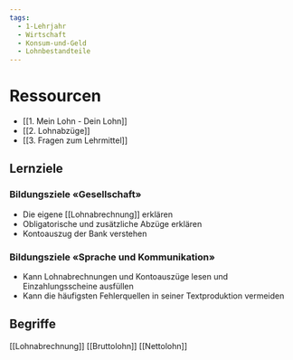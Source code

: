 ```yaml
---
tags:
  - 1-Lehrjahr
  - Wirtschaft
  - Konsum-und-Geld
  - Lohnbestandteile
---
```

# Ressourcen

- [[1. Mein Lohn - Dein Lohn]]
- [[2. Lohnabzüge]]
- [[3. Fragen zum Lehrmittel]]

## Lernziele
### Bildungsziele «Gesellschaft»
- Die eigene [[Lohnabrechnung]] erklären 
- Obligatorische und zusätzliche Abzüge erklären 
- Kontoauszug der Bank verstehen 
### Bildungsziele «Sprache und Kommunikation»
- Kann Lohnabrechnungen und Kontoauszüge lesen und Einzahlungsscheine ausfüllen 
- Kann die häufigsten Fehlerquellen in seiner Textproduktion vermeiden 
## Begriffe
[[Lohnabrechnung]]
[[Bruttolohn]]
[[Nettolohn]]
